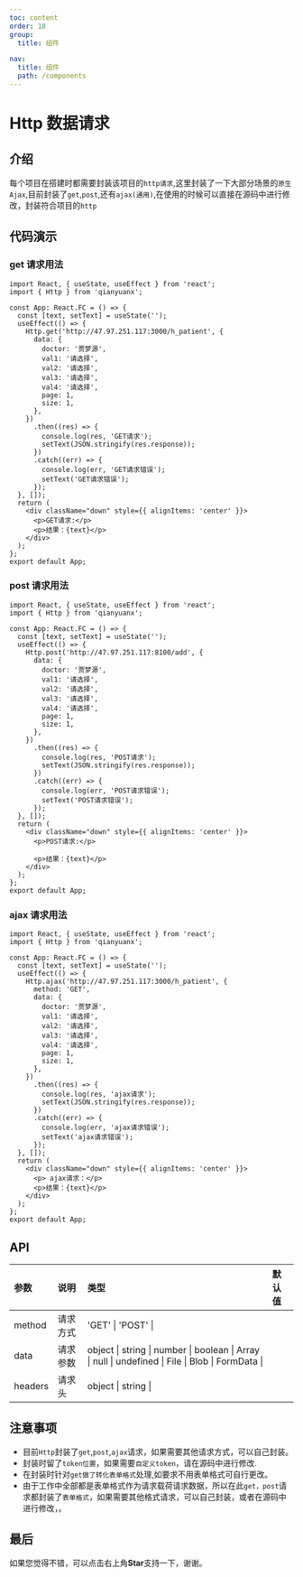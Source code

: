 ```yaml
---
toc: content
order: 18
group:
  title: 组件

nav:
  title: 组件
  path: /components
---
```


# Http 数据请求

## 介绍

每个项目在搭建时都需要封装该项目的`http请求`,这里封装了一下大部分场景的`原生Ajax`,目前封装了`get`,`post`,还有`ajax(通用)`,在使用的时候可以直接在源码中进行修改，封装符合项目的`http`

## 代码演示

### get 请求用法

```tsx
import React, { useState, useEffect } from 'react';
import { Http } from 'qianyuanx';

const App: React.FC = () => {
  const [text, setText] = useState('');
  useEffect(() => {
    Http.get('http://47.97.251.117:3000/h_patient', {
      data: {
        doctor: '贾梦源',
        val1: '请选择',
        val2: '请选择',
        val3: '请选择',
        val4: '请选择',
        page: 1,
        size: 1,
      },
    })
      .then((res) => {
        console.log(res, 'GET请求');
        setText(JSON.stringify(res.response));
      })
      .catch((err) => {
        console.log(err, 'GET请求错误');
        setText('GET请求错误');
      });
  }, []);
  return (
    <div className="down" style={{ alignItems: 'center' }}>
      <p>GET请求:</p>
      <p>结果：{text}</p>
    </div>
  );
};
export default App;
```

### post 请求用法

```tsx
import React, { useState, useEffect } from 'react';
import { Http } from 'qianyuanx';

const App: React.FC = () => {
  const [text, setText] = useState('');
  useEffect(() => {
    Http.post('http://47.97.251.117:8100/add', {
      data: {
        doctor: '贾梦源',
        val1: '请选择',
        val2: '请选择',
        val3: '请选择',
        val4: '请选择',
        page: 1,
        size: 1,
      },
    })
      .then((res) => {
        console.log(res, 'POST请求');
        setText(JSON.stringify(res.response));
      })
      .catch((err) => {
        console.log(err, 'POST请求错误');
        setText('POST请求错误');
      });
  }, []);
  return (
    <div className="down" style={{ alignItems: 'center' }}>
      <p>POST请求:</p>

      <p>结果：{text}</p>
    </div>
  );
};
export default App;
```

### ajax 请求用法

```tsx
import React, { useState, useEffect } from 'react';
import { Http } from 'qianyuanx';

const App: React.FC = () => {
  const [text, setText] = useState('');
  useEffect(() => {
    Http.ajax('http://47.97.251.117:3000/h_patient', {
      method: 'GET',
      data: {
        doctor: '贾梦源',
        val1: '请选择',
        val2: '请选择',
        val3: '请选择',
        val4: '请选择',
        page: 1,
        size: 1,
      },
    })
      .then((res) => {
        console.log(res, 'ajax请求');
        setText(JSON.stringify(res.response));
      })
      .catch((err) => {
        console.log(err, 'ajax请求错误');
        setText('ajax请求错误');
      });
  }, []);
  return (
    <div className="down" style={{ alignItems: 'center' }}>
      <p> ajax请求：</p>
      <p>结果：{text}</p>
    </div>
  );
};
export default App;
```

## API

| 参数     | 说明             | 类型                                                  | 默认值 |
| :------- | :--------------- | :---------------------------------------------------- | :----- |
| method   | 请求方式         | 'GET' \| 'POST' \|
| data     | 请求参数         | object \| string \| number \| boolean \| Array \| null \| undefined \| File \| Blob \| FormData \|
| headers  | 请求头           | object \| string \|

## 注意事项

- 目前`Http`封装了`get`,`post`,`ajax`请求，如果需要其他请求方式，可以自己封装。
- 封装时留了`token位置`，如果需要`自定义token`，请在源码中进行修改.
- 在封装时针对`get做了转化表单格式`处理,如要求不用表单格式可自行更改。
- 由于工作中全部都是表单格式作为请求载荷请求数据，所以在此`get，post`请求都封装了`表单格式`，如果需要其他格式请求，可以自己封装，或者在源码中进行修改，。

## 最后

如果您觉得不错，可以点击右上角**Star**支持一下，谢谢。
